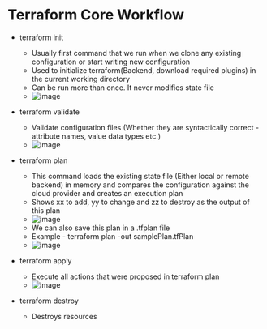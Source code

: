 # Terraform Core Workflow
- terraform init
    - Usually first command that we run when we clone any existing configuration or start writing new configuration 
    - Used to initialize terraform(Backend, download required plugins) in the current working directory
    - Can be run more than once. It never modifies state file
    - ![image](https://github.com/niravmsoni/terraform-commands-cheatsheet/assets/6556021/c009dde9-45fd-4711-aaef-ca8a2e336912)

- terraform validate
    - Validate configuration files (Whether they are syntactically correct - attribute names, value data types etc.)
    - ![image](https://github.com/niravmsoni/terraform-commands-cheatsheet/assets/6556021/dc6f0257-3058-417a-b9af-56a0783eb653)

- terraform plan
    - This command loads the existing state file (Either local or remote backend) in memory and compares the configuration against the cloud provider and creates an execution plan
    - Shows xx to add, yy to change and zz to destroy as the output of this plan
    - ![image](https://github.com/niravmsoni/terraform-commands-cheatsheet/assets/6556021/03d20d73-df51-4d87-9789-981bdf9dc36f)
    - We can also save this plan in a .tfplan file
    - Example - terraform plan -out samplePlan.tfPlan
    - ![image](https://github.com/niravmsoni/terraform-commands-cheatsheet/assets/6556021/105381ac-5bb6-4011-8ff0-6d5cccf14e35)

- terraform apply
    - Execute all actions that were proposed in terraform plan
    - ![image](https://github.com/niravmsoni/terraform-commands-cheatsheet/assets/6556021/56db161e-21ce-4cad-86b9-f89628dcda73)

- terraform destroy
    - Destroys resources
